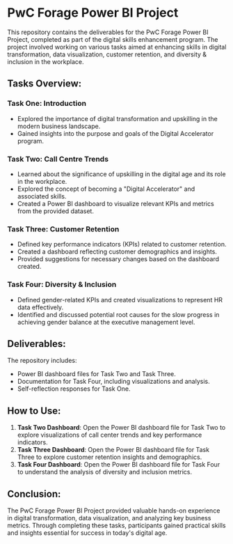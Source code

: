# PwC Forage Power BI Project

This repository contains the deliverables for the PwC Forage Power BI Project, completed as part of the digital skills enhancement program. The project involved working on various tasks aimed at enhancing skills in digital transformation, data visualization, customer retention, and diversity & inclusion in the workplace.

## Tasks Overview:

### Task One: Introduction
- Explored the importance of digital transformation and upskilling in the modern business landscape.
- Gained insights into the purpose and goals of the Digital Accelerator program.

### Task Two: Call Centre Trends
- Learned about the significance of upskilling in the digital age and its role in the workplace.
- Explored the concept of becoming a "Digital Accelerator" and associated skills.
- Created a Power BI dashboard to visualize relevant KPIs and metrics from the provided dataset.

### Task Three: Customer Retention
- Defined key performance indicators (KPIs) related to customer retention.
- Created a dashboard reflecting customer demographics and insights.
- Provided suggestions for necessary changes based on the dashboard created.

### Task Four: Diversity & Inclusion
- Defined gender-related KPIs and created visualizations to represent HR data effectively.
- Identified and discussed potential root causes for the slow progress in achieving gender balance at the executive management level.

## Deliverables:

The repository includes:
- Power BI dashboard files for Task Two and Task Three.
- Documentation for Task Four, including visualizations and analysis.
- Self-reflection responses for Task One.

## How to Use:
1. **Task Two Dashboard**: Open the Power BI dashboard file for Task Two to explore visualizations of call center trends and key performance indicators.
2. **Task Three Dashboard**: Open the Power BI dashboard file for Task Three to explore customer retention insights and demographics.
3. **Task Four Dashboard**: Open the Power BI dashboard file for Task Four to understand the analysis of diversity and inclusion metrics.

## Conclusion:
The PwC Forage Power BI Project provided valuable hands-on experience in digital transformation, data visualization, and analyzing key business metrics. Through completing these tasks, participants gained practical skills and insights essential for success in today's digital age.
